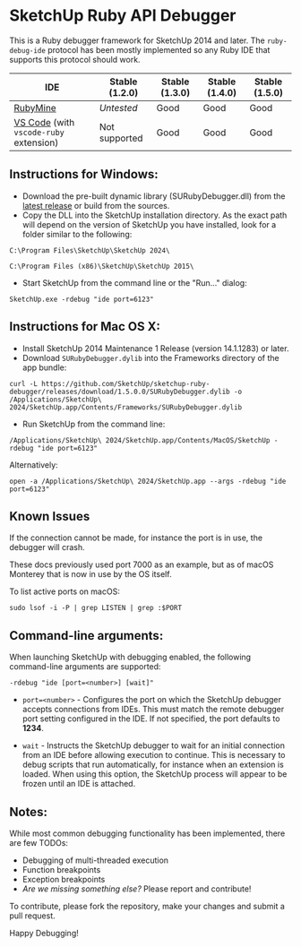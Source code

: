 SketchUp Ruby API Debugger
==========================

This is a Ruby debugger framework for SketchUp 2014 and later. The `ruby-debug-ide` protocol has been mostly implemented so any Ruby IDE that supports this protocol should work.

| IDE | Stable (1.2.0) | Stable (1.3.0) | Stable (1.4.0) | Stable (1.5.0) |
| --- | --- | --- | --- | --- |
| [RubyMine](https://github.com/SketchUp/sketchup-ruby-api-tutorials/wiki/RubyMine-Debugger-Setup) | *Untested* | Good | Good | Good |
| [VS Code](https://github.com/SketchUp/sketchup-ruby-api-tutorials/wiki/VSCode-Debugger-Setup) (with `vscode-ruby` extension) | Not supported | Good | Good | Good |

## Instructions for Windows:

- Download the pre-built dynamic library (SURubyDebugger.dll) from the [latest release](https://github.com/SketchUp/sketchup-ruby-debugger/releases) or build from the sources.
- Copy the DLL into the SketchUp installation directory. As the exact path will depend on the version of SketchUp you have installed, look for a folder similar to the following:
```
C:\Program Files\SketchUp\SketchUp 2024\

C:\Program Files (x86)\SketchUp\SketchUp 2015\
```
- Start SketchUp from the command line or the "Run..." dialog:
```
SketchUp.exe -rdebug "ide port=6123"
```

## Instructions for Mac OS X:

- Install SketchUp 2014 Maintenance 1 Release (version 14.1.1283) or later.
- Download `SURubyDebugger.dylib` into the Frameworks directory of the app bundle:
```
curl -L https://github.com/SketchUp/sketchup-ruby-debugger/releases/download/1.5.0.0/SURubyDebugger.dylib -o /Applications/SketchUp\ 2024/SketchUp.app/Contents/Frameworks/SURubyDebugger.dylib
```
- Run SketchUp from the command line:
```
/Applications/SketchUp\ 2024/SketchUp.app/Contents/MacOS/SketchUp -rdebug "ide port=6123"
```
Alternatively:
```
open -a /Applications/SketchUp\ 2024/SketchUp.app --args -rdebug "ide port=6123"
```

## Known Issues

If the connection cannot be made, for instance the port is in use, the debugger will crash.

These docs previously used port 7000 as an example, but as of macOS Monterey that is now in use by the OS itself.

To list active ports on macOS:

```
sudo lsof -i -P | grep LISTEN | grep :$PORT
```

## Command-line arguments:

When launching SketchUp with debugging enabled, the following command-line arguments are supported:

```
-rdebug "ide [port=<number>] [wait]"
```

- `port=<number>` - Configures the port on which the SketchUp debugger accepts connections from IDEs. This must match the remote debugger port setting configured in the IDE. If not specified, the port defaults to **1234**.

- `wait` - Instructs the SketchUp debugger to wait for an initial connection from an IDE before allowing execution to continue. This is necessary to debug scripts that run automatically, for instance when an extension is loaded. When using this option, the SketchUp process will appear to be frozen until an IDE is attached.

## Notes:

While most common debugging functionality has been implemented, there are few TODOs:
- Debugging of multi-threaded execution
- Function breakpoints
- Exception breakpoints
- *Are we missing something else?* Please report and contribute!

To contribute, please fork the repository, make your changes and submit a pull request.

Happy Debugging!
